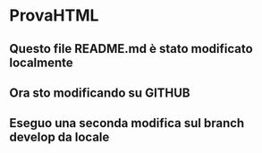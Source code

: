 # ProvaHTML

## Questo file README.md è stato modificato localmente

## Ora sto modificando su GITHUB

## Eseguo una seconda modifica sul branch develop da locale
